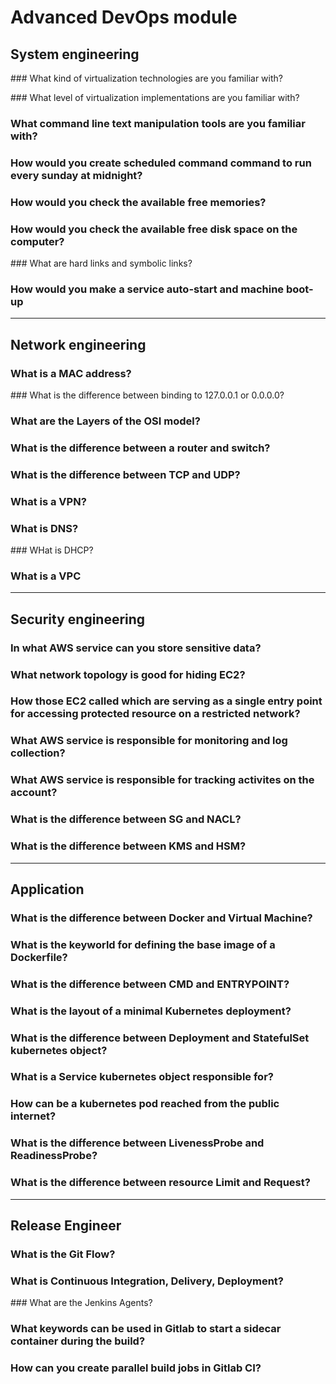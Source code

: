 # Advanced DevOps module

## System engineering

### What kind of virtualization technologies are you familiar with?

### What level of virtualization implementations are you familiar with?

### What command line text manipulation tools are you familiar with?

### How would you create scheduled command command to run every sunday at midnight?

### How would you check the available free memories?

### How would you check the available free disk space on the computer?

### What are hard links and symbolic links?

### How would you make a service auto-start and machine boot-up

---

## Network engineering

### What is a MAC address?

### What is the difference between binding to 127.0.0.1 or 0.0.0.0?

### What are the Layers of the OSI model?

### What is the difference between a router and switch?

### What is the difference between TCP and UDP?

### What is a VPN?

### What is DNS?

### WHat is DHCP?

### What is a VPC

---

## Security engineering

### In what AWS service can you store sensitive data?

### What network topology is good for hiding EC2?

### How those EC2 called which are serving as a single entry point for accessing protected resource on a restricted network?

### What AWS service is responsible for monitoring and log collection?

### What AWS service is responsible for tracking activites on the account?

### What is the difference between SG and NACL?

### What is the difference between KMS and HSM?

---

## Application

### What is the difference between Docker and Virtual Machine?

### What is the keyworld for defining the base image of a Dockerfile?

### What is the difference between CMD and ENTRYPOINT?

### What is the layout of a minimal Kubernetes deployment?

### What is the difference between Deployment and StatefulSet kubernetes object?

### What is a Service kubernetes object responsible for?

### How can be a kubernetes pod reached from the public internet?

### What is the difference between LivenessProbe and ReadinessProbe?

### What is the difference between resource Limit and Request?

---

## Release Engineer

### What is the Git Flow?

### What is Continuous Integration, Delivery, Deployment?

### What are the Jenkins Agents?

### What keywords can be used in Gitlab to start a sidecar container during the build?

### How can you create parallel build jobs in Gitlab CI?
